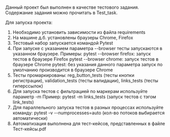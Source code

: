 Данный проект был выполнен в качестве тестового задания.
Содержание задания можно прочитать в Test_task.

Для запуска проекта:
1. Необходимо установить зависимости из файла requirements
2. На машине д.б. установлены браузеры Chrome, Firefox
3. Тестовый набор запускается командой Pytest
4. При запуске с указанием параметра --browser тесты запускаются в указанном браузере.
Примеры:
pytest --browser firefox: запуск тестов в браузере Firefox
pytest --browser chrome: запуск тестов в браузере Chrome 
pytest: без указания данного параметра запуск по умолчанию производится в браузере Chrome
5. Тесты промаркированы: reg_button_tests (тесты кнопки регистрации), validation_tests (тесты валидации), links_tests (тесты гиперссылок)
6. Для запуска тестов с фильтрацией по маркерам используйте параметр -m
Пример: pytest -m links_tests (запуск тестов с тэгом link_tests)
7. Для параллельного запуска тестов в разных процессах используйте команду:
pytest -v --numprocesses=auto (кол-во потоков выбирается автоматически)
8. Автоматизация выполнена для тест-кейсов, представленных в файле Тест-кейсы.pdf